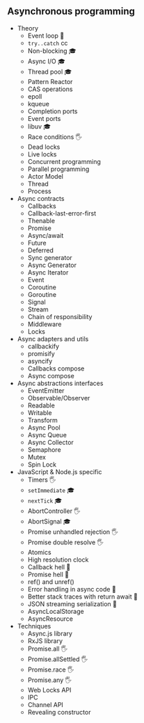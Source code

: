 ## Asynchronous programming

- Theory
  - Event loop 🙋
  - `try..catch` cc
  - Non-blocking 🎓
  - Async I/O 🎓
  - Thread pool 🎓
  - Pattern Reactor 
  - CAS operations
  - epoll
  - kqueue
  - Completion ports
  - Event ports
  - libuv 🎓
  - Race conditions 🖐️
  - Dead locks
  - Live locks
  - Concurrent programming
  - Parallel programming
  - Actor Model
  - Thread
  - Process
- Async contracts
  - Callbacks
  - Callback-last-error-first
  - Thenable
  - Promise
  - Async/await
  - Future
  - Deferred
  - Sync generator
  - Async Generator
  - Async Iterator
  - Event
  - Coroutine
  - Goroutine
  - Signal
  - Stream
  - Chain of responsibility
  - Middleware
  - Locks
- Async adapters and utils
  - callbackify
  - promisify
  - asyncify
  - Callbacks compose
  - Async compose
- Async abstractions interfaces
  - EventEmitter
  - Observable/Observer
  - Readable
  - Writable
  - Transform
  - Async Pool
  - Async Queue
  - Async Collector
  - Semaphore
  - Mutex
  - Spin Lock
- JavaScript & Node.js specific
  - Timers 🖐️
  - `setImmediate` 🎓
  - `nextTick` 🎓
  - AbortController 🖐
  - AbortSignal 🎓
  - Promise unhandled rejection 🖐️
  - Promise double resolve 🖐️
  - Atomics
  - High resolution clock
  - Callback hell 🔬
  - Promise hell 🔬
  - ref() and unref()
  - Error handling in async code 🔬
  - Better stack traces with return await 🔬
  - JSON streaming serialization 🔬
  - AsyncLocalStorage
  - AsyncResource
- Techniques
  - Async.js library
  - RxJS library
  - Promise.all 🖐️
  - Promise.allSettled 🖐️
  - Promise.race 🖐️
  - Promise.any 🖐️
  - Web Locks API
  - IPC
  - Channel API
  - Revealing constructor
